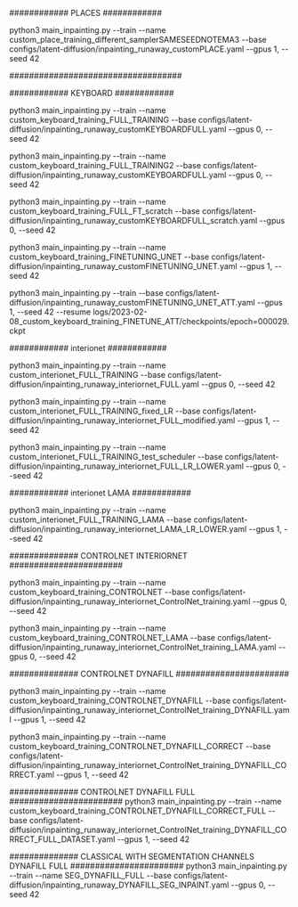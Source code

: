 ############ PLACES ############

python3 main_inpainting.py --train --name  custom_place_training_different_samplerSAMESEEDNOTEMA3 --base  configs/latent-diffusion/inpainting_runaway_customPLACE.yaml  --gpus 1,   --seed  42


###################################


############ KEYBOARD ############

python3 main_inpainting.py --train --name  custom_keyboard_training_FULL_TRAINING --base  configs/latent-diffusion/inpainting_runaway_customKEYBOARDFULL.yaml  --gpus 0,   --seed  42

python3 main_inpainting.py --train --name  custom_keyboard_training_FULL_TRAINING2 --base  configs/latent-diffusion/inpainting_runaway_customKEYBOARDFULL.yaml  --gpus 0,   --seed  42

python3 main_inpainting.py --train --name  custom_keyboard_training_FULL_FT_scratch --base  configs/latent-diffusion/inpainting_runaway_customKEYBOARDFULL_scratch.yaml  --gpus 0,   --seed  42


python3 main_inpainting.py --train --name  custom_keyboard_training_FINETUNING_UNET --base  configs/latent-diffusion/inpainting_runaway_customFINETUNING_UNET.yaml  --gpus 1,   --seed  42


python3 main_inpainting.py --train --base  configs/latent-diffusion/inpainting_runaway_customFINETUNING_UNET_ATT.yaml  --gpus 1,   --seed  42 --resume logs/2023-02-08_custom_keyboard_training_FINETUNE_ATT/checkpoints/epoch=000029.ckpt


############ interionet ############

python3 main_inpainting.py --train --name  custom_interionet_FULL_TRAINING --base  configs/latent-diffusion/inpainting_runaway_interiornet_FULL.yaml  --gpus 0,   --seed  42


python3 main_inpainting.py --train --name  custom_interionet_FULL_TRAINING_fixed_LR --base  configs/latent-diffusion/inpainting_runaway_interiornet_FULL_modified.yaml  --gpus 1,   --seed  42


python3 main_inpainting.py --train --name  custom_interionet_FULL_TRAINING_test_scheduler --base  configs/latent-diffusion/inpainting_runaway_interiornet_FULL_LR_LOWER.yaml  --gpus 0,   --seed  42


############ interionet LAMA ############

python3 main_inpainting.py --train --name  custom_interionet_FULL_TRAINING_LAMA --base  configs/latent-diffusion/inpainting_runaway_interiornet_LAMA_LR_LOWER.yaml  --gpus 1,   --seed  42


############## CONTROLNET INTERIORNET #######################

python3 main_inpainting.py  --train  --name  custom_keyboard_training_CONTROLNET --base  configs/latent-diffusion/inpainting_runaway_interiornet_ControlNet_training.yaml   --gpus  0,   --seed  42


python3 main_inpainting.py  --train  --name  custom_keyboard_training_CONTROLNET_LAMA --base  configs/latent-diffusion/inpainting_runaway_interiornet_ControlNet_training_LAMA.yaml   --gpus  0,   --seed  42


############## CONTROLNET DYNAFILL #######################

python3 main_inpainting.py  --train  --name  custom_keyboard_training_CONTROLNET_DYNAFILL --base  configs/latent-diffusion/inpainting_runaway_interiornet_ControlNet_training_DYNAFILL.yaml   --gpus  1,   --seed  42


python3 main_inpainting.py  --train  --name  custom_keyboard_training_CONTROLNET_DYNAFILL_CORRECT --base  configs/latent-diffusion/inpainting_runaway_interiornet_ControlNet_training_DYNAFILL_CORRECT.yaml   --gpus  1,   --seed  42


############## CONTROLNET DYNAFILL FULL #######################
python3 main_inpainting.py  --train  --name  custom_keyboard_training_CONTROLNET_DYNAFILL_CORRECT_FULL --base  configs/latent-diffusion/inpainting_runaway_interiornet_ControlNet_training_DYNAFILL_CORRECT_FULL_DATASET.yaml   --gpus  1,   --seed  42



############## CLASSICAL WITH SEGMENTATION CHANNELS DYNAFILL FULL #######################
python3 main_inpainting.py  --train  --name SEG_DYNAFILL_FULL --base  configs/latent-diffusion/inpainting_runaway_DYNAFILL_SEG_INPAINT.yaml   --gpus  0,   --seed  42